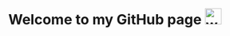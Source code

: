 # Welcome to my GitHub page  <img src="https://github.com/SaraBaradaran/SaraBaradaran/blob/main/gifs/waving_hand.gif" alt="welcome" width="33" height="33" />
